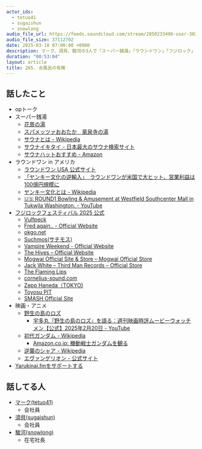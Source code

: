 ```yaml
---
actor_ids:
  - tetuo41
  - sugaishun
  - snowlong
audio_file_url: https://feeds.soundcloud.com/stream/2050233496-user-302747142-yarukinai-265-2025_03_10.mp3
audio_file_size: 37112702
date: 2025-03-10 07:00:00 +0900
description: マーク、須貝、駿河の3人で「スーパー銭湯」「ラウンドワン」「フジロック」などについて話しました。
duration: "00:53:04"
layout: article
title: 265. 水風呂の有無
---
```


## 話したこと
- opトーク
- スーパー銭湯
  - [花景の湯](https://www.yomiuriland.com/hanabiyori/kakeinoyu/)
  - [スパメッツァおおたか　竜泉寺の湯](https://www.ryusenjinoyu.com/spametsaotaka/)
  - [サウナとは - Wikipedia](https://ja.wikipedia.org/wiki/%E3%82%B5%E3%82%A6%E3%83%8A)
  - [サウナイキタイ - 日本最大のサウナ検索サイト](https://sauna-ikitai.com/)
  - [サウナハットおすすめ - Amazon](https://www.amazon.co.jp/s?k=%E3%82%B5%E3%82%A6%E3%83%8A%E3%83%8F%E3%83%83%E3%83%88)
- ラウンドワン in アメリカ
  - [ラウンドワン USA 公式サイト](https://www.round1usa.com/)
  - [「ヤンキー文化の逆輸入」　ラウンドワンが米国で大ヒット、営業利益は100億円規模に](https://www.fashionsnap.com/article/2024-12-06/round1-business-model/)
  - [ヤンキー文化とは - Wikipedia](https://ja.wikipedia.org/wiki/%E3%83%A4%E3%83%B3%E3%82%AD%E3%83%BC)
  - [🇺🇸 ROUND1 Bowling & Amusement at Westfield Southcenter Mall in Tukwila Washington. - YouTube](https://www.youtube.com/watch?v=M0zAROrtcNA)
- [フジロックフェスティバル 2025 公式](https://www.fujirockfestival.com/)
  - [Vulfpeck](https://www.vulfpeck.com/)
  - [Fred again.. - Official Website](https://www.fredagain.com/)
  - [okgo.net](https://okgo.net/)
  - [Suchmos(サチモス)](https://www.suchmos.com/)
  - [Vampire Weekend - Official Website](https://www.vampireweekend.com/)
  - [The Hives – Official Website](https://www.thehives.com/)
  - [Mogwai Official Site & Store – Mogwai Official Store](https://mogwai.scot/)
  - [Jack White – Third Man Records – Official Store](https://thirdmanrecords.com/collections/jack-white)
  - [The Flaming Lips](https://www.flaminglips.com/)
  - [cornelius-sound.com](https://www.cornelius-sound.com/)
  - [Zepp Haneda（TOKYO)](https://www.zepp.co.jp/hall/haneda/)
  - [Toyosu PIT](https://toyosu.pia-pit.jp/)
  - [SMASH Official Site](https://smash-jpn.com/)
- 映画・アニメ
  - [野生の島のロズ](https://gaga.ne.jp/roz-movie/)
    - [宇多丸『野生の島のロズ』を語る：週刊映画時評ムービーウォッチメン【公式】2025年2月20日 - YouTube](https://www.youtube.com/watch?v=1P98TXB1h3c)
  - [初代ガンダム - Wikipedia](https://ja.wikipedia.org/wiki/%E6%A9%9F%E5%8B%95%E6%88%A6%E5%A3%AB%E3%82%AC%E3%83%B3%E3%83%80%E3%83%A0)
    - [Amazon.co.jp: 機動戦士ガンダムを観る](https://www.amazon.co.jp/gp/video/detail/B00FYKQY3I/ref=atv_sr_fle_c_srce7a38_1_1_1?sr=1-1&pageTypeIdSource=ASIN&pageTypeId=B00G88IRU8&qid=1741532105978)
  - [逆襲のシャア - Wikipedia](https://ja.wikipedia.org/wiki/%E6%A9%9F%E5%8B%95%E6%88%A6%E5%A3%AB%E3%82%AC%E3%83%B3%E3%83%80%E3%83%A0_%E9%80%86%E8%A5%B2%E3%81%AE%E3%82%B7%E3%83%A3%E3%82%A2)
  - [エヴァンゲリオン - 公式サイト](https://www.evangelion.co.jp/)
- [Yarukinai.fmをサポートする](https://note.com/tetuo41/circle)

## 話してる人
- [マーク(tetuo41)](https://twitter.com/tetuo41)
  - 会社員
- [須貝(sugaishun)](https://twitter.com/sugaishun)
  - 会社員
- [駿河(snowlong)](https://twitter.com/_snowlong)
  - 在宅社長
